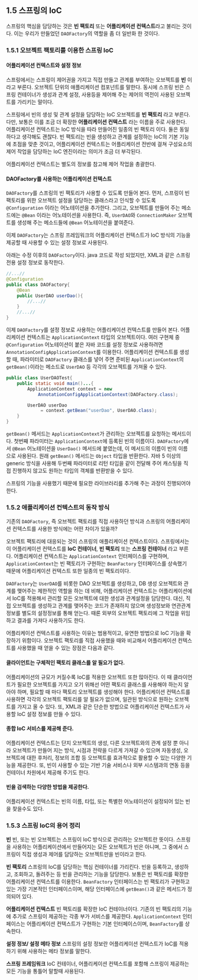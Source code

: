 ## 1.5 스프링의 IoC

스프링의 핵심을 담당하는 것은 **빈 팩토리** 또는 **어플리케이션 컨텍스트**라고 불리는 것이다. 이는 우리가 만들었던 `DAOFactory`의 역할을 좀 더 일반화 한 것이다.

### 1.5.1 오브젝트 팩토리를 이용한 스프링 IoC

#### 어플리케이션 컨텍스트와 설정 정보

스프링에서는 스프링이 제어권을 가지고 직접 만들고 관계를 부여하는 오브젝트를 **빈** 이라고 부른다. 오브젝트 단위의 애플리케이션 컴포넌트를 말한다. 
동시에 스프링 빈은 스프링 컨테이너가 생성과 관계 설정, 사용등을 제어해 주는 제어의 역전이 사용된 오브젝트를 가리키는 말이다.

스프링에서 빈의 생성 및 관계 설정을 담당하는 IoC 오브젝트를 **빈 팩토리** 라고 부른다. 다만, 보통은 이를 조금 더 확장한 **어플리케이션 컨텍스트** 라는 이름을 주로 사용한다. 어플리케이션 컨텍스트는 IoC 방식을 따라 만들어진 일종의 빈 팩토리 이다. 둘은 동일하다고 생각해도 괜찮다. 빈 팩토리는 빈을 생성하고 관계를 설정하는 IoC의 기본 기능에 초점을 맞춘 것이고, 어플리케이션 컨텍스트는 어플리케이션 전반에 걸쳐 구성요소의 제어 작업을 담당하는 IoC 엔진이라는 의미가 조금 더 부각된다.

어플리케이션 컨텍스트는 별도의 정보를 참고해 제어 작업을 총괄한다.  

#### DAOFactory를 사용하는 어플리케이션 컨텍스트

`DAOFactory`를 스프링의 빈 팩토리가 사용할 수 있도록 만들어 본다.
먼저, 스프링이 빈 팩토리를 위한 오브젝트 설정을 담당하는 클래스라고 인식할 수 있도록 `@Configuration` 이라는 어노테이션을 추가한다. 그리고, 오브젝트를 만들어 주는 메소드에는 `@Bean` 이라는 어노테이션을 사용한다. 즉, `UserDAO`와 `ConnectionMaker` 오브젝트를 생성해 주는 메소드들에 `@Bean` 어노테이션을 붙여준다.

이제 `DAOFactory`는 스프링 프레임워크의 어플리케이션 컨텍스트가 IoC 방식의 기능을 제공할 때 사용할 수 있는 설정 정보로 사용된다.

아래는 수정 이후의 `DAOFactory`이다. java 코드로 작성 되었지만, XML과 같은 스프링 전용 설정 정보로 동작한다.
```java
//...//
@Configuration
public class DAOFactory{
	@Bean
	public UserDAO userDao(){
		//...//	
	}
	//...//
}
```

이제 `DAOFactory`를 설정 정보로 사용하는 어플리케이션 컨텍스트를 만들어 본다. 
어플리케이션 컨텍스트는 `ApplicationContext` 타입의 오브젝트이다. 여러 구현체 중 `@Configuration` 어노테이션이 붙은 자바 코드를 설정 정보로 사용하려면 `AnnotationConfigApplicationContext`를 이용한다.
어플리케이션 컨텍스트를 생성할 때, 파라미터로 `DAOFactory` 클래스를 넣어 주면 준비된 `ApplicationContext`의 `getBean()`이라는 메소드로 `UserDAO` 등 각각의 오브젝트를 가져올 수 있다.
```java
public class UserDAOTest{
	public static void main()...{
		ApplicationContext context = new 
			AnnotationConfigApplicationContext(DAOFactory.class);

		UserDAO userDao
			 = context.getBean("userDao", UserDAO.class);
	}
}
```

`getBean()` 메서드는 `ApplicationContext`가 관리하는 오브젝트를 요청하는 메서드이다. 첫번째 파라미터는 `ApplicationContext`에 등록된 빈의 이름이다. `DAOFactory`에서 `@Bean` 어노테이션을 `UserDao()` 메서드에 붙였는데, 이 메서드의 이름이 빈의 이름으로 사용된다. 
원래 `getBean()` 메서드는 `Object` 타입을 반환한다. 자바 5 이상의 generic 방식을 사용해 두번째 파라미터로 리턴 타입을 같이 전달해 주어 캐스팅을 직접 진행하지 않고도 원하는 타입의 객체를 반환받을 수 있다.

스프링의 기능을 사용했기 때문에 필요한 라이브러리를 추가해 주는 과정이 진행되어야 한다.

### 1.5.2 애플리케이션 컨텍스트의 동작 방식

기존의 `DAOFactory`, 즉 오브젝트 팩토리를 직접 사용하던 방식과 스프링의 어플리케이션 컨텍스트를 사용한 방식에는 어떤 차이가 있을까?

오브젝트 팩토리에 대응되는 것이 스프링의 애플리케이션 컨텍스트이다. 스프링에서는 이 어플리케이션 컨텍스트를 **IoC 컨테이너**, **빈 팩토리** 또는 **스프링 컨테이너** 라고 부른다. 어플리케이션 컨텍스트는 `ApplicationContext` 인터페이스를 구현하며, `ApplicationContext`는 빈 팩토리가 구현하는 `BeanFactory` 인터페이스를 상속했기 때문에 어플리케이션 컨텍스트 또한 일종의 빈 팩토리이다.

`DAOFactory`는 `UserDAO`를 비롯한 DAO 오브젝트를 생성하고, DB 생성 오브젝트와 관계를 맺어주는 제한적인 역할을 하는 데 비해, 어플리케이션 컨텍스트는 어플리케이션에서 IoC를 적용해서 관리할 모든 오브젝트에 대한 생성과 관계설정을 담당한다. 대신, 직접 오브젝트를 생성하고 관계를 맺어주는 코드가 존재하지 않으며 생성정보와 연관관계 정보를 별도의 설정정보를 통해 얻는다. 때론 외부의 오브젝트 팩토리에 그 작업을 위임하고 결과를 가져다 사용하기도 한다.

어플리케이션 컨텍스트를 사용하는 이유는 범용적이고, 유연한 방법으로 IoC 기능을 확장하기 위함이다. 오브젝트 팩토리를 직접 사용했을 때와 비교해서 어플리케이션 컨텍스트를 사용했을 때 얻을 수 있는 장점은 다음과 같다.

#### 클라이언트는 구체적인 팩토리 클래스를 알 필요가 없다.

어플리케이션의 규모가 커질수록 IoC를 적용한 오브젝트 또한 많아진다. 이 때 클라이언트가 필요한 오브젝트를 가지고 오기 위해선 어떤 팩토리 클래스를 사용해야 하는지 알아야 하며, 필요할 때 마다 팩토리 오브젝트를 생성해야 한다. 
어플리케이션 컨텍스트를 사용하면 각각의 오브젝트 팩토리를 알 필요가 없으며, 일관된 방식으로 원하는 오브젝트를 가지고 올 수 있다. 또, XML과 같은 단순한 방법으로 어플리케이션 컨텍스트가 사용할 IoC 설정 정보를 만들 수 있다.

#### 종합 IoC 서비스를 제공해 준다.

어플리케이션 컨텍스트는 단지 오브젝트의 생성, 다른 오브젝트와의 관계 설정 뿐 아니라 오브젝트가 만들어 지는 방식, 시점과 전략을 다르게 가져갈 수 있으며 자동생성, 오브젝트에 대한 후처리, 정보의 조합 등 오브젝트를 효과적으로 활용할 수 있는 다양한 기능을 제공한다. 또, 빈이 사용할 수 있는 기반 기술 서비스나 외부 시스템과의 연동 등을 컨테이너 차원에서 제공해 주기도 한다.

#### 빈을 검색하는 다양한 방법을 제공한다.

어플리케이션 컨텍스트는 빈의 이름, 타입, 또는 특별한 어노테이션이 설정되어 있는 빈을 찾을수도 있다.

### 1.5.3 스프링 IoC의 용어 정리

**빈**
빈, 또는 빈 오브젝트는 스프링이 IoC 방식으로 관리하는 오브젝트란 뜻이다. 스프링을 사용하는 어플리케이션에서 만들어지는 모든 오브젝트가 빈은 아니며, 그 중에서 스프링이 직접 생성과 제어를 담당하는 오브젝트만을 빈이라고 한다.

**빈 팩토리**
스프링의 IoC를 담당하는 핵심 컨테이너를 가리킨다. 빈을 등록하고, 생성하고, 조회하고, 돌려주는 등 빈을 관리하는 기능을 담당한다. 
보통은 빈 팩토리를 확장한 어플리케이션 컨텍스트를 이용한다.
`BeanFactory` 인터페이스는 빈 팩토리가 구현하고 있는 가장 기본적인 인터페이스이며, 해당 인터페이스에 `getBean()`과 같은 메서드가 정의되어 있다.

**어플리케이션 컨텍스트**
빈 팩토리를 확장한 IoC 컨테이너이다. 기존의 빈 팩토리의 기능에 추가로 스프링이 제공하는 각종 부가 서비스를 제공한다.
`ApplicationContext` 인터페이스는 어플리케이션 컨텍스트가 구현하는 기본 인터페이스이며, `BeanFactory`를 상속한다.

**설정 정보/ 설정 메타 정보**
스프링의 설정 정보란 어플리케이션 컨텍스트가 IoC를 적용하기 위해 사용하는 메타 정보를 말한다. 

**스프링 프레임워크**
IoC 컨테이너, 어플리케이션 컨텍스트를 포함해 스프링이 제공하는 모든 기능을 통틀어 말할때 사용된다.
